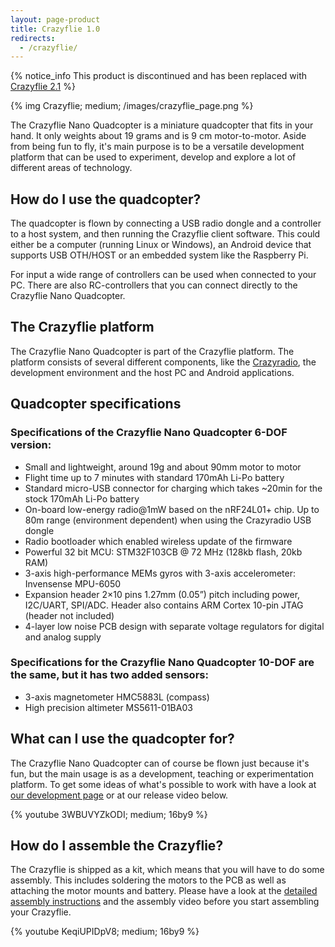 ```yaml
---
layout: page-product
title: Crazyflie 1.0
redirects:
  - /crazyflie/
---
```



{% notice_info This product is discontinued and has been replaced with <a href="/products/crazyflie-2-1/">Crazyflie 2.1</a> %}

{% img Crazyflie; medium; /images/crazyflie_page.png %}

The Crazyflie Nano Quadcopter is a miniature quadcopter that fits in your hand.
It only weights about 19 grams and is 9 cm motor-to-motor. Aside from being fun
to fly, it's main purpose is to be a versatile development platform that can be
used to experiment, develop and explore a lot of different areas of technology.

## How do I use the quadcopter?

The quadcopter is flown by connecting a USB radio dongle and a controller to a
host system, and then running the Crazyflie client software. This could either
be a computer (running Linux or Windows), an Android device that supports USB
OTH/HOST or an embedded system like the Raspberry Pi.

For input a wide range of controllers can be used when connected to your PC.
There are also RC-controllers that you can connect directly to the Crazyflie
Nano Quadcopter.

## The Crazyflie platform

The Crazyflie Nano Quadcopter is part of the Crazyflie platform. The platform
consists of several different components, like the
[Crazyradio](/products/old-products/crazyradio/), the development environment and the host PC and
Android applications.

## Quadcopter specifications

### Specifications of the Crazyflie Nano Quadcopter 6-DOF version:

* Small and lightweight, around 19g and about 90mm motor to motor
* Flight time up to 7 minutes with standard 170mAh Li-Po battery
* Standard micro-USB connector for charging which takes ~20min for the stock 170mAh Li-Po battery
* On-board low-energy radio@1mW based on the nRF24L01+ chip. Up to 80m range (environment dependent) when using the Crazyradio USB dongle
* Radio bootloader which enabled wireless update of the firmware
* Powerful 32 bit MCU: STM32F103CB @ 72 MHz (128kb flash, 20kb RAM)
* 3-axis high-performance MEMs gyros with 3-axis accelerometer: Invensense MPU-6050
* Expansion header 2×10 pins 1.27mm (0.05”) pitch including power, I2C/UART, SPI/ADC. Header also contains ARM Cortex 10-pin JTAG (header not included)
* 4-layer low noise PCB design with separate voltage regulators for digital and analog supply

### Specifications for the Crazyflie Nano Quadcopter 10-DOF are the same, but it has two added sensors:

* 3-axis magnetometer HMC5883L (compass)
* High precision altimeter MS5611-01BA03

## What can I use the quadcopter for?

The Crazyflie Nano Quadcopter can of course be flown just because it's fun, but
the main usage is as a development, teaching or experimentation platform. To
get some ideas of what's possible to work with have a look at
[our development page](/development/development-overview/) or at our release video below.

{% youtube 3WBUVYZkODI; medium; 16by9 %}

## How do I assemble the Crazyflie?

The Crazyflie is shipped as a kit, which means that you will have to do some
assembly. This includes soldering the motors to the PCB as well as attaching
the motor mounts and battery. Please have a look at the
[detailed assembly instructions](/documentation/tutorials/getting-started-with-crazyflie-1-0/)
and the assembly video before you start assembling your Crazyflie.

{% youtube KeqiUPIDpV8; medium; 16by9 %}
